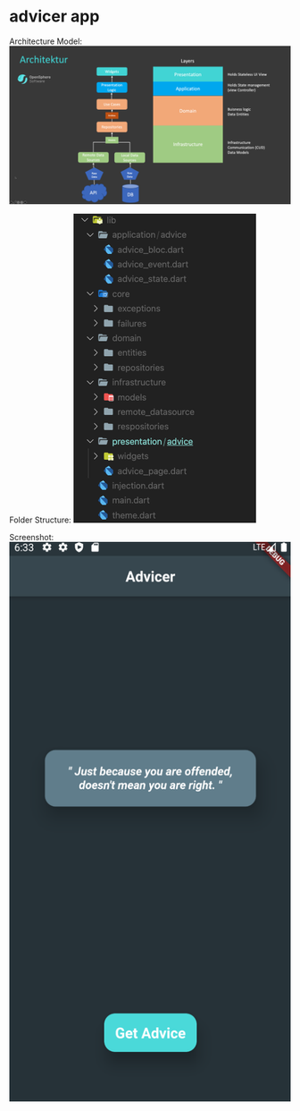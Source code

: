 # advicer app

Architecture Model:
![image info](images/Architecture.png)

Folder Structure:
![image info](images/FolderStructure.png)

Screenshot:
![image info](images/Advicer.png)
